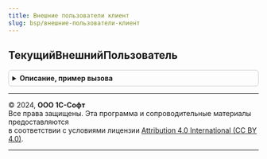 ```yaml
---
title: Внешние пользователи клиент
slug: bsp/внешние-пользователи-клиент
---
```



## ТекущийВнешнийПользователь
<details style="margin: 1em 0; padding: 0.5em; border: 1px solid #ccc; border-radius: 6px;">

<summary style="font-weight: bold; cursor: pointer;">Описание, пример вызова</summary>

```bsl

// См. ВнешниеПользователи.ТекущийВнешнийПользователь.
Функция ТекущийВнешнийПользователь() Экспорт
```

Пример вызова
```bsl
Результат = ВнешниеПользователиКлиент.ТекущийВнешнийПользователь() 
```
</details>

---

© 2024, **ООО 1С-Софт**  
Все права защищены. Эта программа и сопроводительные материалы предоставляются  
в соответствии с условиями лицензии [Attribution 4.0 International (CC BY 4.0)](https://creativecommons.org/licenses/by/4.0/legalcode).

---
